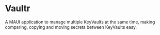 # Vaultr
A MAUI application to manage multiple KeyVaults at the same time, making comparing, copying and moving secrets between KeyVaults easy.
